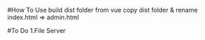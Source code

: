 #How To Use
build dist folder from vue
copy dist folder & rename index.html => admin.html

#To Do
1.File Server